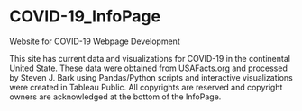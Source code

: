 # COVID-19_InfoPage
Website for COVID-19 Webpage Development

This site has current data and visualizations for COVID-19 in the continental United State. These data were obtained from USAFacts.org
and processed by Steven J. Bark using Pandas/Python scripts and interactive visualizations were created in Tableau Public. All copyrights 
are reserved and copyright owners are acknowledged at the bottom of the InfoPage.
